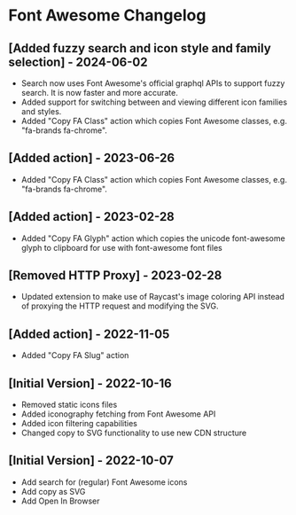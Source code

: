 # Font Awesome Changelog

## [Added fuzzy search and icon style and family selection] - 2024-06-02

- Search now uses Font Awesome's official graphql APIs to support fuzzy search. It is now faster and more accurate.
- Added support for switching between and viewing different icon families and styles.
- Added "Copy FA Class" action which copies Font Awesome classes, e.g. "fa-brands fa-chrome".

## [Added action] - 2023-06-26

- Added "Copy FA Class" action which copies Font Awesome classes, e.g. "fa-brands fa-chrome".

## [Added action] - 2023-02-28

- Added "Copy FA Glyph" action which copies the unicode font-awesome glyph to clipboard for use with font-awesome font files

## [Removed HTTP Proxy] - 2023-02-28

- Updated extension to make use of Raycast's image coloring API instead of proxying the HTTP request and modifying the SVG.

## [Added action] - 2022-11-05

- Added "Copy FA Slug" action

## [Initial Version] - 2022-10-16

- Removed static icons files
- Added iconography fetching from Font Awesome API
- Added icon filtering capabilities
- Changed copy to SVG functionality to use new CDN structure

## [Initial Version] - 2022-10-07

- Add search for (regular) Font Awesome icons
- Add copy as SVG
- Add Open In Browser
